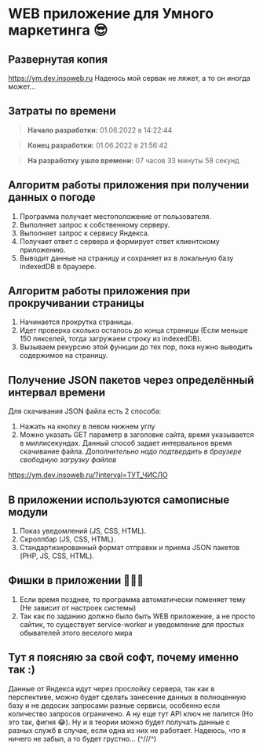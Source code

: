 # WEB приложение для Умного маркетинга 😎

## Развернутая копия
https://ym.dev.insoweb.ru
Надеюсь мой сервак не ляжет, а то он иногда может...

## Затраты по времени
> **Начало разработки:** 01.06.2022 в 14:22:44

> **Конец разработки:** 01.06.2022 в 21:56:42

> **На разработку ушло времени:** 07 часов 33 минуты 58 секунд

## Алгоритм работы приложения при получении данных о погоде
1. Программа получает местоположение от пользователя.
2. Выполняет запрос к собственному серверу.
3. Выполняет запрос к сервису Яндекса.
4. Получает ответ с сервера и формирует ответ клиентскому приложению.
5. Выводит данные на страницу и сохраняет их в локальную базу indexedDB в браузере.

## Алгоритм работы приложения при прокручивании страницы
1. Начинается прокрутка страницы.
2. Идет проверка сколько осталось до конца страницы (Если меньше 150 пикселей, тогда загружаем строку из indexedDB).
3. Вызываем рекурсию этой функции до тех пор, пока нужно выводить содержимое на страницу.

## Получение JSON пакетов через определённый интервал времени
Для скачивания JSON файла есть 2 способа:
1. Нажать на кнопку в левом нижнем углу
2. Можно указать GET параметр в заголовке сайта, время указывается в миллисекундах. Данный способ задает интервальное время скачивание файла. 
*Дополнительно надо подтвердить в браузере свободную загрузку файлов*

<https://ym.dev.insoweb.ru/?interval=ТУТ_ЧИСЛО>  

## В приложении используются самописные модули
1. Показ уведомлений (JS, CSS, HTML).
2. Скроллбар (JS, CSS, HTML).
3. Стандартизированный формат отправки и приема JSON пакетов (PHP, JS, CSS, HTML).

## Фишки в приложении 🎉🎉🎉
1. Если время позднее, то программа автоматически поменяет тему (Не зависит от настроек системы)
2. Так как по заданию должно было быть WEB приложение, а не просто сайтик, то существует service-worker и уведомление для простых обывателей этого веселого мира

## Тут я поясняю за свой софт, почему именно так :)
Данные от Яндекса идут через прослойку сервера, так как в перспективе, можно будет сделать занесение данных в полноценную базу и не дедосик запросами разные сервисы, особенно если количество запросов ограничено. А ну еще тут API ключ не палится (Но это так, фигня 😂). Ну и в теории можно будет получать данные с разных служб в случае, если одна из них не работает. Надеюсь, что я ничего не забыл, а то будет грустно... (^///^)

